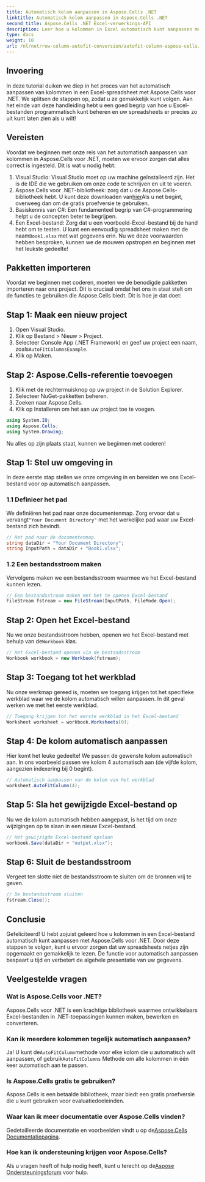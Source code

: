 ```yaml
---
title: Automatisch kolom aanpassen in Aspose.Cells .NET
linktitle: Automatisch kolom aanpassen in Aspose.Cells .NET
second_title: Aspose.Cells .NET Excel-verwerkings-API
description: Leer hoe u kolommen in Excel automatisch kunt aanpassen met Aspose.Cells voor .NET. Stapsgewijze handleiding om uw spreadsheetpresentatie te verbeteren.
type: docs
weight: 10
url: /nl/net/row-column-autofit-conversion/autofit-column-aspose-cells/
---
```

## Invoering
In deze tutorial duiken we diep in het proces van het automatisch aanpassen van kolommen in een Excel-spreadsheet met Aspose.Cells voor .NET. We splitsen de stappen op, zodat u ze gemakkelijk kunt volgen. Aan het einde van deze handleiding hebt u een goed begrip van hoe u Excel-bestanden programmatisch kunt beheren en uw spreadsheets er precies zo uit kunt laten zien als u wilt!
## Vereisten
Voordat we beginnen met onze reis van het automatisch aanpassen van kolommen in Aspose.Cells voor .NET, moeten we ervoor zorgen dat alles correct is ingesteld. Dit is wat u nodig hebt:
1. Visual Studio: Visual Studio moet op uw machine geïnstalleerd zijn. Het is de IDE die we gebruiken om onze code te schrijven en uit te voeren.
2.  Aspose.Cells voor .NET-bibliotheek: zorg dat u de Aspose.Cells-bibliotheek hebt. U kunt deze downloaden van[hier](https://releases.aspose.com/cells/net/)Als u net begint, overweeg dan om de gratis proefversie te gebruiken.
3. Basiskennis van C#: Een fundamenteel begrip van C#-programmering helpt u de concepten beter te begrijpen.
4. Een Excel-bestand: Zorg dat u een voorbeeld-Excel-bestand bij de hand hebt om te testen. U kunt een eenvoudig spreadsheet maken met de naam`Book1.xlsx` met wat gegevens erin.
Nu we deze voorwaarden hebben besproken, kunnen we de mouwen opstropen en beginnen met het leukste gedeelte!
## Pakketten importeren
Voordat we beginnen met coderen, moeten we de benodigde pakketten importeren naar ons project. Dit is cruciaal omdat het ons in staat stelt om de functies te gebruiken die Aspose.Cells biedt. Dit is hoe je dat doet:
## Stap 1: Maak een nieuw project
1. Open Visual Studio.
2. Klik op Bestand > Nieuw > Project.
3.  Selecteer Console App (.NET Framework) en geef uw project een naam, zoals`AutoFitColumnsExample`.
4. Klik op Maken.
## Stap 2: Aspose.Cells-referentie toevoegen
1. Klik met de rechtermuisknop op uw project in de Solution Explorer.
2. Selecteer NuGet-pakketten beheren.
3. Zoeken naar Aspose.Cells.
4. Klik op Installeren om het aan uw project toe te voegen.
```csharp
using System.IO;
using Aspose.Cells;
using System.Drawing;
```
Nu alles op zijn plaats staat, kunnen we beginnen met coderen!
## Stap 1: Stel uw omgeving in
In deze eerste stap stellen we onze omgeving in en bereiden we ons Excel-bestand voor op automatisch aanpassen.
### 1.1 Definieer het pad
 We definiëren het pad naar onze documentenmap. Zorg ervoor dat u vervangt`"Your Document Directory"` met het werkelijke pad waar uw Excel-bestand zich bevindt.
```csharp
// Het pad naar de documentenmap.
string dataDir = "Your Document Directory";
string InputPath = dataDir + "Book1.xlsx";
```
### 1.2 Een bestandsstroom maken
Vervolgens maken we een bestandsstroom waarmee we het Excel-bestand kunnen lezen.
```csharp
// Een bestandsstroom maken met het te openen Excel-bestand
FileStream fstream = new FileStream(InputPath, FileMode.Open);
```
## Stap 2: Open het Excel-bestand
Nu we onze bestandsstroom hebben, openen we het Excel-bestand met behulp van de`Workbook` klas.
```csharp
// Het Excel-bestand openen via de bestandsstroom
Workbook workbook = new Workbook(fstream);
```
## Stap 3: Toegang tot het werkblad
Nu onze werkmap gereed is, moeten we toegang krijgen tot het specifieke werkblad waar we de kolom automatisch willen aanpassen. In dit geval werken we met het eerste werkblad.
```csharp
// Toegang krijgen tot het eerste werkblad in het Excel-bestand
Worksheet worksheet = workbook.Worksheets[0];
```
## Stap 4: De kolom automatisch aanpassen
Hier komt het leuke gedeelte! We passen de gewenste kolom automatisch aan. In ons voorbeeld passen we kolom 4 automatisch aan (de vijfde kolom, aangezien indexering bij 0 begint).
```csharp
// Automatisch aanpassen van de kolom van het werkblad
worksheet.AutoFitColumn(4);
```
## Stap 5: Sla het gewijzigde Excel-bestand op
Nu we de kolom automatisch hebben aangepast, is het tijd om onze wijzigingen op te slaan in een nieuw Excel-bestand.
```csharp
// Het gewijzigde Excel-bestand opslaan
workbook.Save(dataDir + "output.xlsx");
```
## Stap 6: Sluit de bestandsstroom
Vergeet ten slotte niet de bestandsstroom te sluiten om de bronnen vrij te geven.
```csharp
// De bestandsstroom sluiten
fstream.Close();
```
## Conclusie
Gefeliciteerd! U hebt zojuist geleerd hoe u kolommen in een Excel-bestand automatisch kunt aanpassen met Aspose.Cells voor .NET. Door deze stappen te volgen, kunt u ervoor zorgen dat uw spreadsheets netjes zijn opgemaakt en gemakkelijk te lezen. De functie voor automatisch aanpassen bespaart u tijd en verbetert de algehele presentatie van uw gegevens.
## Veelgestelde vragen
### Wat is Aspose.Cells voor .NET?  
Aspose.Cells voor .NET is een krachtige bibliotheek waarmee ontwikkelaars Excel-bestanden in .NET-toepassingen kunnen maken, bewerken en converteren.
### Kan ik meerdere kolommen tegelijk automatisch aanpassen?  
 Ja! U kunt de`AutoFitColumn`methode voor elke kolom die u automatisch wilt aanpassen, of gebruik`AutoFitColumns` Methode om alle kolommen in één keer automatisch aan te passen.
### Is Aspose.Cells gratis te gebruiken?  
Aspose.Cells is een betaalde bibliotheek, maar biedt een gratis proefversie die u kunt gebruiken voor evaluatiedoeleinden.
### Waar kan ik meer documentatie over Aspose.Cells vinden?  
 Gedetailleerde documentatie en voorbeelden vindt u op de[Aspose.Cells Documentatiepagina](https://reference.aspose.com/cells/net/).
### Hoe kan ik ondersteuning krijgen voor Aspose.Cells?  
 Als u vragen heeft of hulp nodig heeft, kunt u terecht op de[Aspose Ondersteuningsforum](https://forum.aspose.com/c/cells/9) voor hulp.